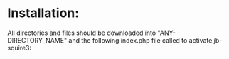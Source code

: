# Installation:

All directories and files should be downloaded into "ANY-DIRECTORY_NAME" and the following index.php file called to activate jb-squire3:

<?php

header('Location: ANY-DIRECTORY_NAME');

